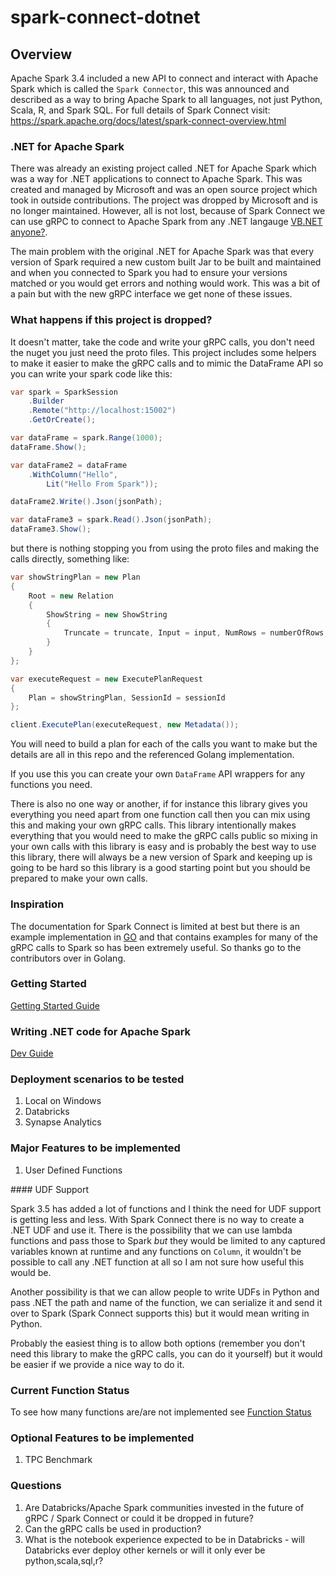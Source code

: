 # spark-connect-dotnet

## Overview

Apache Spark 3.4 included a new API to connect and interact with Apache Spark which is called the `Spark Connector`, this was announced and described as a way to bring Apache Spark to all languages, not just Python, Scala, R, and Spark SQL. For full details of Spark Connect visit: https://spark.apache.org/docs/latest/spark-connect-overview.html

### .NET for Apache Spark

There was already an existing project called .NET for Apache Spark which was a way for .NET applications to connect to Apache Spark. This was created and managed by Microsoft and was an open source project which took in outside contributions. The project was dropped by Microsoft and is no longer maintained. However, all is not lost, because of Spark Connect we can use gRPC to connect to Apache Spark from any .NET langauge [VB.NET anyone?](src/example/basic_example_vb/Program.vb).

The main problem with the original .NET for Apache Spark was that every version of Spark required a new custom built Jar to be built and maintained and when you connected to Spark you had to ensure your versions matched or you would get errors and nothing would work. This was a bit of a pain but with the new gRPC interface we get none of these issues.

### What happens if this project is dropped?

It doesn't matter, take the code and write your gRPC calls, you don't need the nuget you just need the proto files. This project includes some helpers to make it easier to make the gRPC calls and to mimic the DataFrame API so you can write your spark code like this:

```csharp
var spark = SparkSession
    .Builder
    .Remote("http://localhost:15002")
    .GetOrCreate();

var dataFrame = spark.Range(1000);
dataFrame.Show();

var dataFrame2 = dataFrame
    .WithColumn("Hello",
        Lit("Hello From Spark"));

dataFrame2.Write().Json(jsonPath);

var dataFrame3 = spark.Read().Json(jsonPath);
dataFrame3.Show();
```

but there is nothing stopping you from using the proto files and making the calls directly, something like:


```csharp
var showStringPlan = new Plan
{
    Root = new Relation
    {
        ShowString = new ShowString
        {
            Truncate = truncate, Input = input, NumRows = numberOfRows, Vertical = vertical
        }
    }
};

var executeRequest = new ExecutePlanRequest
{
    Plan = showStringPlan, SessionId = sessionId
};

client.ExecutePlan(executeRequest, new Metadata());
```

You will need to build a plan for each of the calls you want to make but the details are all in this repo and the referenced Golang implementation.

If you use this you can create your own `DataFrame` API wrappers for any functions you need.

There is also no one way or another, if for instance this library gives you everything you need apart from one function call then you can mix using this and making your own gRPC calls. This library intentionally makes everything that you would need to make the gRPC calls public so mixing in your own calls with this library is easy and is probably the best way to use this library, there will always be a new version of Spark and keeping up is going to be hard so this library is a good starting point but you should be prepared to make your own calls.

### Inspiration

The documentation for Spark Connect is limited at best but there is an example implementation in [GO](https://github.com/apache/spark-connect-go) and that contains examples for many of the gRPC calls to Spark so has been extremely useful. So thanks go to the contributors over in Golang. 

### Getting Started

[Getting Started Guide](docs/getting-started.md)


### Writing .NET code for Apache Spark

[Dev Guide](docs/dev-guide.md)

### Deployment scenarios to be tested

1. Local on Windows
1. Databricks
1. Synapse Analytics

### Major Features to be implemented

1. User Defined Functions

#### UDF Support

Spark 3.5 has added a lot of functions and I think the need for UDF support is getting less and less. With Spark Connect there is no way to create a .NET UDF and use it. There is the possibility that we can use lambda functions and pass those to Spark *but* they would be limited to any captured variables known at runtime and any functions on `Column`, it wouldn't be possible to call any .NET function at all so I am not sure how useful this would be. 

Another possibility is that we can allow people to write UDFs in Python and pass .NET the path and name of the function, we can serialize it and send it over to Spark (Spark Connect supports this) but it would mean writing in Python.

Probably the easiest thing is to allow both options (remember you don't need this library to make the gRPC calls, you can do it yourself) but it would be easier if we provide a nice way to do it.

### Current Function Status

To see how many functions are/are not implemented see [Function Status](docs/function-status.md)

### Optional Features to be implemented

1. TPC Benchmark

### Questions

1. Are Databricks/Apache Spark communities invested in the future of gRPC / Spark Connect or could it be dropped in future?
1. Can the gRPC calls be used in production?
1. What is the notebook experience expected to be in Databricks - will Databricks ever deploy other kernels or will it only ever be python,scala,sql,r?
